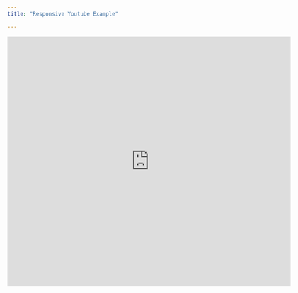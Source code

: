 ```yaml
---
title: "Responsive Youtube Example"

---
```


<p class="aspect-ratio aspect-ratio--16x9">
  <iframe 
    src="https://player.vimeo.com/video/752088388?h=664ab68909" 
    width="640" 
    height="564" 
    frameborder="0" 
    allow="autoplay; fullscreen" 
    allowfullscreen>
  </iframe>
</p>
